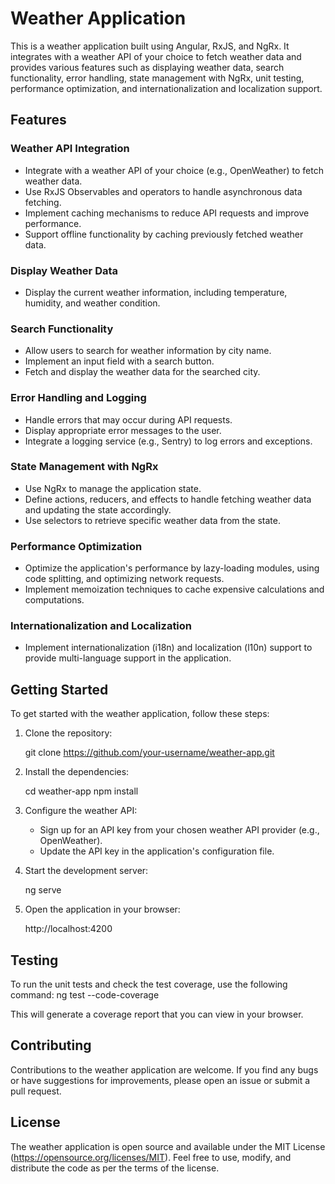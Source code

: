 # Weather Application

This is a weather application built using Angular, RxJS, and NgRx. It integrates with a weather API of your choice to fetch weather data and provides various features such as displaying weather data, search functionality, error handling, state management with NgRx, unit testing, performance optimization, and internationalization and localization support.

## Features

### Weather API Integration

- Integrate with a weather API of your choice (e.g., OpenWeather) to fetch weather data.
- Use RxJS Observables and operators to handle asynchronous data fetching.
- Implement caching mechanisms to reduce API requests and improve performance.
- Support offline functionality by caching previously fetched weather data.

### Display Weather Data

- Display the current weather information, including temperature, humidity, and weather condition.

### Search Functionality

- Allow users to search for weather information by city name.
- Implement an input field with a search button.
- Fetch and display the weather data for the searched city.

### Error Handling and Logging

- Handle errors that may occur during API requests.
- Display appropriate error messages to the user.
- Integrate a logging service (e.g., Sentry) to log errors and exceptions.

### State Management with NgRx

- Use NgRx to manage the application state.
- Define actions, reducers, and effects to handle fetching weather data and updating the state accordingly.
- Use selectors to retrieve specific weather data from the state.

### Performance Optimization

- Optimize the application's performance by lazy-loading modules, using code splitting, and optimizing network requests.
- Implement memoization techniques to cache expensive calculations and computations.

### Internationalization and Localization

- Implement internationalization (i18n) and localization (l10n) support to provide multi-language support in the application.

## Getting Started

To get started with the weather application, follow these steps:

1. Clone the repository:
   
   git clone https://github.com/your-username/weather-app.git
   

2. Install the dependencies:
   
   cd weather-app
   npm install
   

3. Configure the weather API:
   - Sign up for an API key from your chosen weather API provider (e.g., OpenWeather).
   - Update the API key in the application's configuration file.

4. Start the development server:
   
   ng serve
   

5. Open the application in your browser:
   
   http://localhost:4200
   

## Testing

To run the unit tests and check the test coverage, use the following command:
ng test --code-coverage


This will generate a coverage report that you can view in your browser.

## Contributing

Contributions to the weather application are welcome. If you find any bugs or have suggestions for improvements, please open an issue or submit a pull request.

## License

The weather application is open source and available under the MIT License (https://opensource.org/licenses/MIT). Feel free to use, modify, and distribute the code as per the terms of the license.
